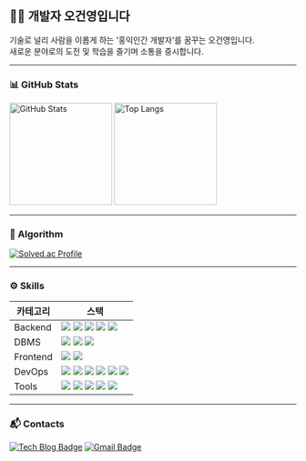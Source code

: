 ## 👨‍💻 개발자 오건영입니다 
기술로 널리 사람을 이롭게 하는 '홍익인간 개발자'를 꿈꾸는 오건영입니다.
<br/>
새로운 분야로의 도전 및 학습을 즐기며 소통을 중시합니다.
<br/>


---

### 📊 GitHub Stats
<div>
  <img src="https://github-readme-stats.vercel.app/api?username=o54711254&show_icons=true&theme=radical" alt="GitHub Stats" height="180em" />
  <img src="https://github-readme-stats.vercel.app/api/top-langs/?username=o54711254&layout=compact&theme=radical" alt="Top Langs" height="180em" />
</div>

---

### 🔎 Algorithm
[![Solved.ac Profile](http://mazassumnida.wtf/api/v2/generate_badge?boj=o54711254)](https://solved.ac/o54711254/)

---

### ⚙️ Skills
|카테고리|스택|
| --- | --- |
| Backend | <img src="https://img.shields.io/badge/Java-007396?style=flat-square&logo=java&logoColor=white"> <img src="https://img.shields.io/badge/Spring%20Boot-6DB33F?style=flat-square&logo=springboot&logoColor=white"> <img src="https://img.shields.io/badge/JPA-8A2BE2?style=flat-square&logo=jpa&logoColor=white"> <img src="https://img.shields.io/badge/QueryDSL-FF5722?style=flat-square&logoColor=white"> <img src="https://img.shields.io/badge/Spring%20Batch-1864AB?style=flat-square&logo=springboot&logoColor=white"> |
| DBMS | <img src="https://img.shields.io/badge/MySQL-4479A1?style=flat-square&logo=mysql&logoColor=white"> <img src="https://img.shields.io/badge/MariaDB-003545?style=flat-square&logo=mariadb&logoColor=white"> <img src="https://img.shields.io/badge/Redis-DC382D?style=flat-square&logo=redis&logoColor=white"> |
| Frontend | <img src="https://img.shields.io/badge/JavaScript-F7DF1E?style=flat-square&logo=javascript&logoColor=white"> <img src="https://img.shields.io/badge/React-61DAFB?style=flat-square&logo=react&logoColor=white"> |
| DevOps | <img src="https://img.shields.io/badge/Docker-2496ED?style=flat-square&logo=docker&logoColor=white"> <img src="https://img.shields.io/badge/AWS-232F3E?style=flat-square&logo=amazonaws&logoColor=white"> <img src="https://img.shields.io/badge/Jenkins-D24939?style=flat-square&logo=jenkins&logoColor=white"> <img src="https://img.shields.io/badge/Grafana-F46800?style=flat-square&logo=grafana&logoColor=white"> <img src="https://img.shields.io/badge/Loki-FF9900?style=flat-square&logo=grafana&logoColor=white"> <img src="https://img.shields.io/badge/Nginx-269539?style=flat-square&logo=nginx&logoColor=white"> |
| Tools | <img src="https://img.shields.io/badge/Git-F05032?style=flat-square&logo=git&logoColor=white"> <img src="https://img.shields.io/badge/Jira-0052CC?style=flat-square&logo=jira&logoColor=white"> <img src="https://img.shields.io/badge/Figma-F24E1E?style=flat-square&logo=figma&logoColor=white"> <img src="https://img.shields.io/badge/Notion-000000?style=flat-square&logo=notion&logoColor=white"> <img src="https://img.shields.io/badge/Slack-4A154B?style=flat-square&logo=slack&logoColor=white"> |

---



### 📬 Contacts
<a href="https://5g-0.tistory.com/" target="_blank"><img src="http://img.shields.io/badge/-Tech%20blog-black?style=flat-square&logo=github" alt="Tech Blog Badge" /></a>
<a href="mailto:o54711254@gmail.com" target="_blank"><img src="https://img.shields.io/badge/Gmail-d14836?style=flat-square&logo=Gmail&logoColor=white" alt="Gmail Badge" /></a>
